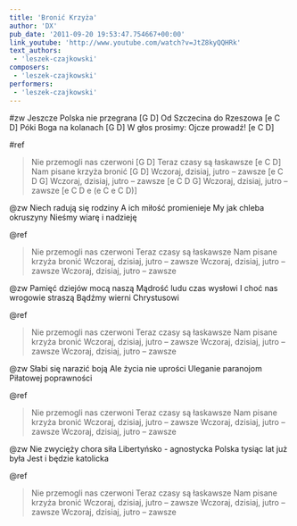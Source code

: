 ```yaml
---
title: 'Bronić Krzyża'
author: 'DX'
pub_date: '2011-09-20 19:53:47.754667+00:00'
link_youtube: 'http://www.youtube.com/watch?v=JtZ8kyQQHRk'
text_authors:
 - 'leszek-czajkowski'
composers:
 - 'leszek-czajkowski'
performers:
 - 'leszek-czajkowski'
---
```


#zw
Jeszcze Polska nie przegrana [G D]
Od Szczecina do Rzeszowa [e C D]
Póki Boga na kolanach [G D]
W głos prosimy: Ojcze prowadź! [e C D]

#ref
>Nie przemogli nas czerwoni [G D]
>Teraz czasy są łaskawsze [e C D]
>Nam pisane krzyża bronić [G D]
>Wczoraj, dzisiaj, jutro – zawsze [e C D G]
>Wczoraj, dzisiaj, jutro – zawsze [e C D G]
>Wczoraj, dzisiaj, jutro – zawsze [e C D e (e C e C D)]

@zw
Niech radują się rodziny
A ich miłość promienieje
My jak chleba okruszyny
Nieśmy wiarę i nadzieję

@ref
>Nie przemogli nas czerwoni
>Teraz czasy są łaskawsze
>Nam pisane krzyża bronić
>Wczoraj, dzisiaj, jutro – zawsze
>Wczoraj, dzisiaj, jutro – zawsze
>Wczoraj, dzisiaj, jutro – zawsze

@zw
Pamięć dziejów mocą naszą
Mądrość ludu czas wysłowi
I choć nas wrogowie straszą
Bądźmy wierni Chrystusowi

@ref
>Nie przemogli nas czerwoni
>Teraz czasy są łaskawsze
>Nam pisane krzyża bronić
>Wczoraj, dzisiaj, jutro – zawsze
>Wczoraj, dzisiaj, jutro – zawsze
>Wczoraj, dzisiaj, jutro – zawsze

@zw
Słabi się narazić boją
Ale życia nie uprości
Uleganie paranojom
Piłatowej poprawności

@ref
>Nie przemogli nas czerwoni
>Teraz czasy są łaskawsze
>Nam pisane krzyża bronić
>Wczoraj, dzisiaj, jutro – zawsze
>Wczoraj, dzisiaj, jutro – zawsze
>Wczoraj, dzisiaj, jutro – zawsze

@zw
Nie zwycięży chora siła
Libertyńsko - agnostycka
Polska tysiąc lat już była
Jest i będzie katolicka

@ref
>Nie przemogli nas czerwoni
>Teraz czasy są łaskawsze
>Nam pisane krzyża bronić
>Wczoraj, dzisiaj, jutro – zawsze
>Wczoraj, dzisiaj, jutro – zawsze
>Wczoraj, dzisiaj, jutro – zawsze